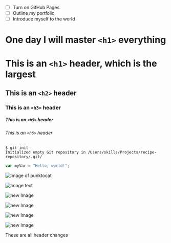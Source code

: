 - [ ] Turn on GitHub Pages
- [ ] Outline my portfolio
- [ ] Introduce myself to the world

# One day I will master `<h1>` everything
# This is an `<h1>` header, which is the largest

## This is an `<h2>` header

### This is an `<h3>` header

##### This is an `<h5>` header

###### This is an `<h6>` header
```
$ git init
Initialized empty Git repository in /Users/skills/Projects/recipe-repository/.git/
```
``` javascript
var myVar = "Hello, world!";
```
![Image of punktocat](https://octodex.github.com/images/daftpunktocat-thomas.gif)

![Image text](https://octodex.github.com/images/NUX_Octodex.gif)

![new Image](https://octodex.github.com/images/femalecodertocat.png)

![new Image](https://octodex.github.com/images/octofez.png)

![new Image](https://octodex.github.com/images/snowtocat_final.jpg)

![new Image](https://octodex.github.com/images/twenty-percent-cooler-octocat.png)












These are all header changes

